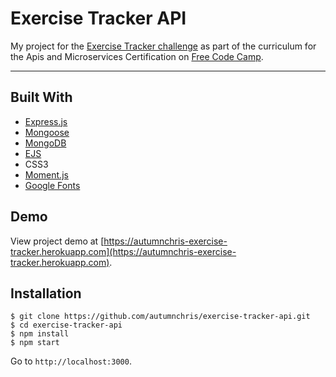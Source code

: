 # Exercise Tracker API

My project for the [Exercise Tracker challenge](https://learn.freecodecamp.org/apis-and-microservices/apis-and-microservices-projects/exercise-tracker) as part of the curriculum for the Apis and Microservices Certification on [Free Code Camp](https://www.freecodecamp.org).

---

## Built With
* [Express.js](https://expressjs.com)
* [Mongoose](https://mongoosejs.com)
* [MongoDB](https://www.mongodb.com)
* [EJS](https://ejs.co)
* CSS3
* [Moment.js](https://momentjs.com)
* [Google Fonts](https://fonts.google.com)

## Demo

View project demo at [https://autumnchris-exercise-tracker.herokuapp.com](https://autumnchris-exercise-tracker.herokuapp.com).

## Installation

```
$ git clone https://github.com/autumnchris/exercise-tracker-api.git
$ cd exercise-tracker-api
$ npm install
$ npm start
```

Go to `http://localhost:3000`.
